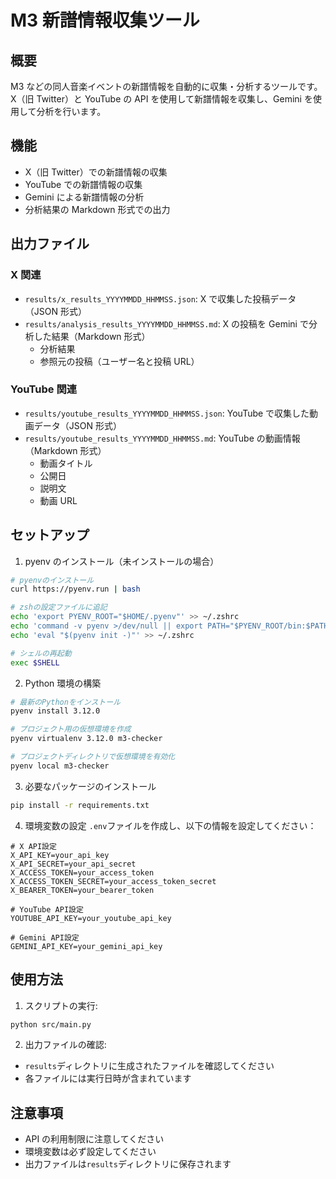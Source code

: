 # M3 新譜情報収集ツール

## 概要

M3 などの同人音楽イベントの新譜情報を自動的に収集・分析するツールです。
X（旧 Twitter）と YouTube の API を使用して新譜情報を収集し、Gemini を使用して分析を行います。

## 機能

- X（旧 Twitter）での新譜情報の収集
- YouTube での新譜情報の収集
- Gemini による新譜情報の分析
- 分析結果の Markdown 形式での出力

## 出力ファイル

### X 関連

- `results/x_results_YYYYMMDD_HHMMSS.json`: X で収集した投稿データ（JSON 形式）
- `results/analysis_results_YYYYMMDD_HHMMSS.md`: X の投稿を Gemini で分析した結果（Markdown 形式）
  - 分析結果
  - 参照元の投稿（ユーザー名と投稿 URL）

### YouTube 関連

- `results/youtube_results_YYYYMMDD_HHMMSS.json`: YouTube で収集した動画データ（JSON 形式）
- `results/youtube_results_YYYYMMDD_HHMMSS.md`: YouTube の動画情報（Markdown 形式）
  - 動画タイトル
  - 公開日
  - 説明文
  - 動画 URL

## セットアップ

1. pyenv のインストール（未インストールの場合）

```bash
# pyenvのインストール
curl https://pyenv.run | bash

# zshの設定ファイルに追記
echo 'export PYENV_ROOT="$HOME/.pyenv"' >> ~/.zshrc
echo 'command -v pyenv >/dev/null || export PATH="$PYENV_ROOT/bin:$PATH"' >> ~/.zshrc
echo 'eval "$(pyenv init -)"' >> ~/.zshrc

# シェルの再起動
exec $SHELL
```

2. Python 環境の構築

```bash
# 最新のPythonをインストール
pyenv install 3.12.0

# プロジェクト用の仮想環境を作成
pyenv virtualenv 3.12.0 m3-checker

# プロジェクトディレクトリで仮想環境を有効化
pyenv local m3-checker
```

3. 必要なパッケージのインストール

```bash
pip install -r requirements.txt
```

4. 環境変数の設定
   `.env`ファイルを作成し、以下の情報を設定してください：

```
# X API設定
X_API_KEY=your_api_key
X_API_SECRET=your_api_secret
X_ACCESS_TOKEN=your_access_token
X_ACCESS_TOKEN_SECRET=your_access_token_secret
X_BEARER_TOKEN=your_bearer_token

# YouTube API設定
YOUTUBE_API_KEY=your_youtube_api_key

# Gemini API設定
GEMINI_API_KEY=your_gemini_api_key
```

## 使用方法

1. スクリプトの実行:

```bash
python src/main.py
```

2. 出力ファイルの確認:

- `results`ディレクトリに生成されたファイルを確認してください
- 各ファイルには実行日時が含まれています

## 注意事項

- API の利用制限に注意してください
- 環境変数は必ず設定してください
- 出力ファイルは`results`ディレクトリに保存されます
